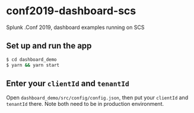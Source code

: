 # conf2019-dashboard-scs

Splunk .Conf 2019, dashboard examples running on SCS

## Set up and run the app

```bash
$ cd dashboard_demo
$ yarn && yarn start
```

## Enter your `clientId` and `tenantId`

Open `dashboard_demo/src/config/config.json`, then put your `clientId` and `tenantId` there. Note both need to be in production environment.
